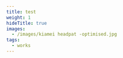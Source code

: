 ```yaml
---
title: test
weight: 1
hideTitle: true
images:
  - /images/kiamei headpat -optimised.jpg
tags:
  - works
---
```


